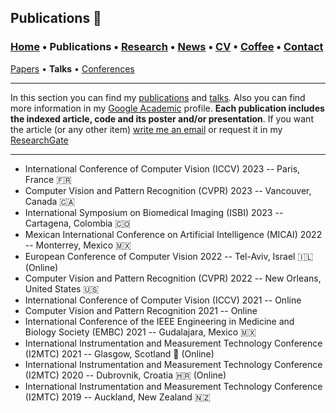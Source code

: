 ## Publications 📑
###  [Home](/index) • Publications  • [Research](/research) • [News](/news) • [CV](/brief_cv) • [Coffee](/coffee) • [Contact](/contact)
[Papers](/publications) • **Talks** • [Conferences](/conference)

---


In this section you can find my [publications](/publications) and [talks](/talks). Also you can find more information in my <a href="https://scholar.google.es/citations?user=IlG06bYAAAAJ&hl=es" target="_blank">Google Academic</a> profile. **Each publication includes the indexed article, code and its poster and/or presentation**. If you want the article (or any other item) [write me an email](mailto:francisco.lopez@ieee.org?subject=[GitHub]%20Hello,%20Francisco) or request it in my <a href="https://www.researchgate.net/profile/Francisco-Lopez-Tiro" target="_blank">ResearchGate</a>


---

* International Conference of Computer Vision (ICCV) 2023 -- Paris, France 🇫🇷
* Computer Vision and Pattern Recognition (CVPR) 2023 --  Vancouver, Canada 🇨🇦
* International Symposium on Biomedical Imaging (ISBI) 2023 -- Cartagena, Colombia 🇨🇴
* Mexican International Conference on Artificial Intelligence (MICAI) 2022 -- Monterrey, Mexico 🇲🇽
* European Conference of Computer Vision 2022 -- Tel-Aviv, Israel 🇮🇱 (Online)
* Computer Vision and Pattern Recognition (CVPR) 2022 -- New Orleans, United States 🇺🇸
* International Conference of Computer Vision (ICCV) 2021 -- Online 
* Computer Vision and Pattern Recognition 2021 -- Online
* International Conference of the IEEE Engineering in Medicine and Biology Society (EMBC) 2021 -- Gudalajara, Mexico 🇲🇽
* International Instrumentation and Measurement Technology Conference (I2MTC) 2021 -- Glasgow, Scotland 🏴󠁧󠁢󠁳󠁣󠁴󠁿 (Online)
* International Instrumentation and Measurement Technology Conference (I2MTC) 2020 -- Dubrovnik, Croatia 🇭🇷 (Online)
* International Instrumentation and Measurement Technology Conference (I2MTC) 2019 -- Auckland, New Zealand 🇳🇿
